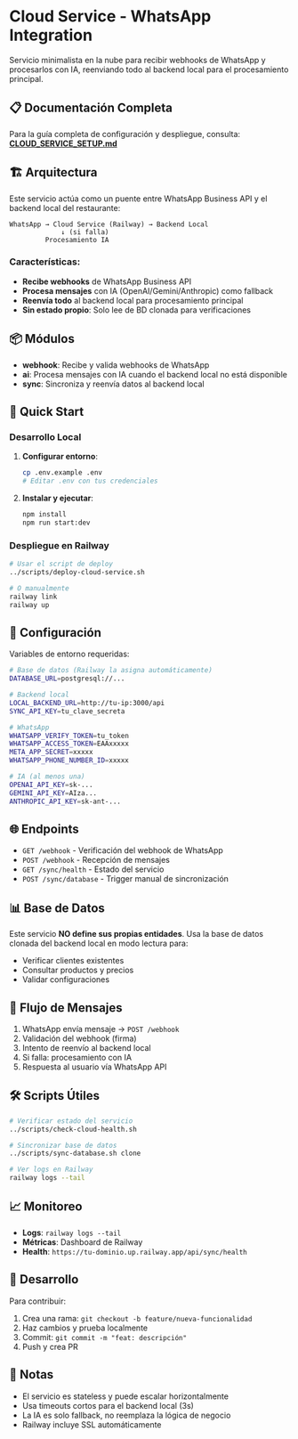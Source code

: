 # Cloud Service - WhatsApp Integration

Servicio minimalista en la nube para recibir webhooks de WhatsApp y procesarlos con IA, reenviando todo al backend local para el procesamiento principal.

## 📋 Documentación Completa

Para la guía completa de configuración y despliegue, consulta:
**[CLOUD_SERVICE_SETUP.md](../CLOUD_SERVICE_SETUP.md)**

## 🏗️ Arquitectura

Este servicio actúa como un puente entre WhatsApp Business API y el backend local del restaurante:

```
WhatsApp → Cloud Service (Railway) → Backend Local
             ↓ (si falla)
         Procesamiento IA
```

### Características:
- **Recibe webhooks** de WhatsApp Business API
- **Procesa mensajes** con IA (OpenAI/Gemini/Anthropic) como fallback
- **Reenvía todo** al backend local para procesamiento principal
- **Sin estado propio**: Solo lee de BD clonada para verificaciones

## 📦 Módulos

- **webhook**: Recibe y valida webhooks de WhatsApp
- **ai**: Procesa mensajes con IA cuando el backend local no está disponible
- **sync**: Sincroniza y reenvía datos al backend local

## 🚀 Quick Start

### Desarrollo Local

1. **Configurar entorno**:
   ```bash
   cp .env.example .env
   # Editar .env con tus credenciales
   ```

2. **Instalar y ejecutar**:
   ```bash
   npm install
   npm run start:dev
   ```

### Despliegue en Railway

```bash
# Usar el script de deploy
../scripts/deploy-cloud-service.sh

# O manualmente
railway link
railway up
```

## 🔧 Configuración

Variables de entorno requeridas:

```bash
# Base de datos (Railway la asigna automáticamente)
DATABASE_URL=postgresql://...

# Backend local
LOCAL_BACKEND_URL=http://tu-ip:3000/api
SYNC_API_KEY=tu_clave_secreta

# WhatsApp
WHATSAPP_VERIFY_TOKEN=tu_token
WHATSAPP_ACCESS_TOKEN=EAAxxxxx
META_APP_SECRET=xxxxx
WHATSAPP_PHONE_NUMBER_ID=xxxxx

# IA (al menos una)
OPENAI_API_KEY=sk-...
GEMINI_API_KEY=AIza...
ANTHROPIC_API_KEY=sk-ant-...
```

## 🌐 Endpoints

- `GET /webhook` - Verificación del webhook de WhatsApp
- `POST /webhook` - Recepción de mensajes
- `GET /sync/health` - Estado del servicio
- `POST /sync/database` - Trigger manual de sincronización

## 📊 Base de Datos

Este servicio **NO define sus propias entidades**. Usa la base de datos clonada del backend local en modo lectura para:
- Verificar clientes existentes
- Consultar productos y precios
- Validar configuraciones

## 🔄 Flujo de Mensajes

1. WhatsApp envía mensaje → `POST /webhook`
2. Validación del webhook (firma)
3. Intento de reenvío al backend local
4. Si falla: procesamiento con IA
5. Respuesta al usuario vía WhatsApp API

## 🛠️ Scripts Útiles

```bash
# Verificar estado del servicio
../scripts/check-cloud-health.sh

# Sincronizar base de datos
../scripts/sync-database.sh clone

# Ver logs en Railway
railway logs --tail
```

## 📈 Monitoreo

- **Logs**: `railway logs --tail`
- **Métricas**: Dashboard de Railway
- **Health**: `https://tu-dominio.up.railway.app/api/sync/health`

## 🤝 Desarrollo

Para contribuir:

1. Crea una rama: `git checkout -b feature/nueva-funcionalidad`
2. Haz cambios y prueba localmente
3. Commit: `git commit -m "feat: descripción"`
4. Push y crea PR

## 📝 Notas

- El servicio es stateless y puede escalar horizontalmente
- Usa timeouts cortos para el backend local (3s)
- La IA es solo fallback, no reemplaza la lógica de negocio
- Railway incluye SSL automáticamente